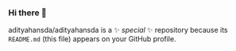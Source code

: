 ### Hi there 👋

adityahansda/adityahansda is a ✨ _special_ ✨ repository because its `README.md` (this file) appears on your GitHub profile.


